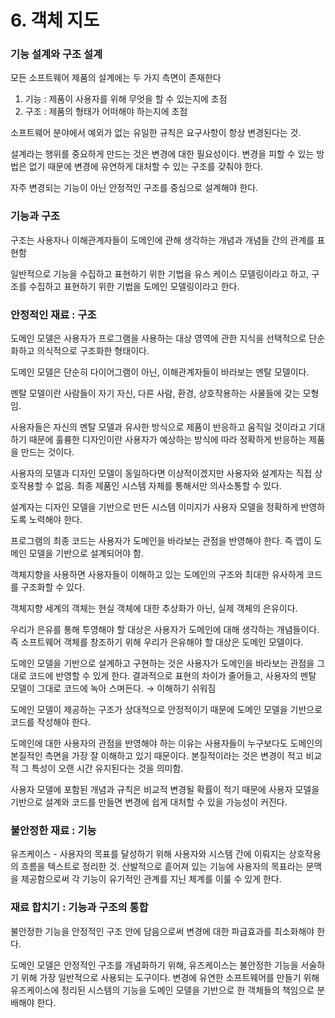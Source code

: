 # 6. 객체 지도

### 기능 설계와 구조 설계

모든 소프트웨어 제품의 설계에는 두 가지 측면이 존재한다

1. 기능 : 제품이 사용자를 위해 무엇을 할 수 있는지에 초점
2. 구조 : 제품의 형태가 어떠해야 하는지에 초점

소프트웨어 분야에서 예외가 없는 유일한 규칙은 요구사항이 항상 변경된다는 것.

설계라는 행위를 중요하게 만드는 것은 변경에 대한 필요성이다. 변경을 피할 수 있는 방법은 없기 때문에 변경에 유연하게 대처할 수 있는 구조를 갖춰야 한다.

자주 변경되는 기능이 아닌 안정적인 구조를 중심으로 설계해야 한다.

### 기능과 구조

구조는 사용자나 이해관계자들이 도메인에 관해 생각하는 개념과 개념들 간의 관계를 표현함

일반적으로 기능을 수집하고 표현하기 위한 기법을 유스 케이스 모델링이라고 하고, 구조를 수집하고 표현하기 위한 기법을 도메인 모델링이라고 한다.

### 안정적인 재료 : 구조

도메인 모델은 사용자가 프로그램을 사용하는 대상 영역에 관한 지식을 선택적으로 단순화하고 의식적으로 구조화한 형태이다.

도메인 모델은 단순히 다이어그램이 아닌, 이해관계자들이 바라보는 멘탈 모델이다.

멘탈 모델이란 사람들이 자기 자신, 다른 사람, 환경, 상호작용하는 사물들에 갖는 모형임.

사용자들은 자신의 멘탈 모델과 유사한 방식으로 제품이 반응하고 움직일 것이라고 기대하기 때문에 훌륭한 디자인이란 사용자가 예상하는 방식에 따라 정확하게 반응하는 제품을 만드는 것이다.

사용자의 모델과 디자인 모델이 동일하다면 이상적이겠지만 사용자와 설계자는 직접 상호작용할 수 없음. 최종 제품인 시스템 자체를 통해서만 의사소통할 수 있다.

설계자는 디자인 모델을 기반으로 만든 시스템 이미지가 사용자 모델을 정확하게 반영하도록 노력해야 한다.

프로그램의 최종 코드는 사용자가 도메인을 바라보는 관점을 반영해야 한다. 즉 앱이 도메인 모델을 기반으로 설계되어야 함.

객체지향을 사용하면 사용자들이 이해하고 있는 도메인의 구조와 최대한 유사하게 코드를 구조화할 수 있다.

객체지향 세계의 객체는 현실 객체에 대한 추상화가 아닌, 실제 객체의 은유이다.

우리가 은유를 통해 투영해야 할 대상은 사용자가 도메인에 대해 생각하는 개념들이다. 즉 소프트웨어 객체를 창조하기 위해 우리가 은유해야 할 대상은 도메인 모델이다.

도메인 모델을 기반으로 설계하고 구현하는 것은 사용자가 도메인을 바라보는 관점을 그대로 코드에 반영할 수 있게 한다. 결과적으로 표현의 차이가 줄어들고, 사용자의 멘탈 모델이 그대로 코드에 녹아 스며든다. → 이해하기 쉬워짐

도메인 모델이 제공하는 구조가 상대적으로 안정적이기 때문에 도메인 모델을 기반으로 코드를 작성해야 한다.

도메인에 대한 사용자의 관점을 반영해야 하는 이유는 사용자들이 누구보다도 도메인의 본질적인 측면을 가장 잘 이해하고 있기 때문이다. 본질적이라는 것은 변경이 적고 비교적 그 특성이 오랜 시간 유지된다는 것을 의미함.

사용자 모델에 포함된 개념과 규칙은 비교적 변경될 확률이 적기 때문에 사용자 모델을 기반으로 설계와 코드를 만들면 변경에 쉽게 대처할 수 있을 가능성이 커진다.

### 불안정한 재료 : 기능

유즈케이스 - 사용자의 목표를 달성하기 위해 사용자와 시스템 간에 이뤄지는 상호작용의 흐름을 텍스트로 정리한 것. 산발적으로 흩어져 있는 기능에 사용자의 목표라는 문맥을 제공함으로써 각 기능이 유기적인 관계를 지닌 체계를 이룰 수 있게 한다.

### 재료 합치기 : 기능과 구조의 통합

불안정한 기능을 안정적인 구조 안에 담음으로써 변경에 대한 파급효과를 최소화해야 한다.

도메인 모델은 안정적인 구조를 개념화하기 위해, 유즈케이스는 불안정한 기능을 서술하기 위해 가장 일반적으로 사용되는 도구이다. 변경에 유연한 소프트웨어를 만들기 위해 유즈케이스에 정리된 시스템의 기능을 도메인 모델을 기반으로 한 객체들의 책임으로 분배해야 한다.
